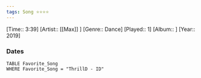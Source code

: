 ```yaml
---
tags: Song ⭐⭐⭐⭐ 
---
```

[Time:: 3:39]
[Artist:: [[Max]] ]
[Genre:: Dance]
[Played:: 1]
[Album:: ]
[Year:: 2019]
### Dates
````dataview
TABLE Favorite_Song
WHERE Favorite_Song = "ThrillD - ID"
````